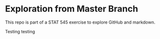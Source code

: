 # Exploration from Master Branch

This repo is part of a STAT 545 exercise to explore GitHub and markdown.

Testing testing